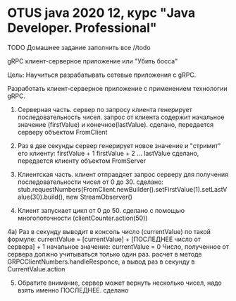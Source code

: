 # OTUS java 2020 12, курс "Java Developer. Professional"

TODO
Домашнее задание
заполнить все //todo

gRPC клиент-серверное приложение или "Убить босса"

Цель:
Научиться разрабатывать сетевые приложения с gRPC.

Разработать клиент-серверное приложение с применением технологии gRPC.

1)  Серверная часть. сервер по запросу клиента генерирует последовательность чисел.
 запрос от клиента содержит начальное значение (firstValue) и конечное(lastValue).
сделано, передается серверу объектом FromClient
 
2)  Раз в две секунды сервер генерирует новое значение и "стримит" его клиенту: firstValue + 1 firstValue + 2 ... lastValue
сделано, передается клиенту объектом FromServer

3)  Клиентская часть. клиент отправдяет запрос серверу для получения последовательности чисел от 0 до 30.
сделано: stub.requestNumbers(FromClient.newBuilder().setFirstValue(1).setLastValue(30).build(), new StreamObserver<FromServer>()

4)  Клиент запускает цикл от 0 до 50.
сделано с помощью многопоточности (clientCounter.action(50))
 
4а) Раз в секунду выводит в консоль число (currentValue) по такой формуле: currentValue = [currentValue] + [ПОСЛЕДНЕЕ число от сервера] + 1 начальное значение: currentValue = 0 Число, полученное от сервера должно учитываться только один раз.
расчет в методе GRPCClientNumbers.handleResponce, а вывод раз в секунду в CurrentValue.action

5)  Обратите внимание, сервер может вернуть несколько чисел, надо взять именно ПОСЛЕДНЕЕ.
сделано